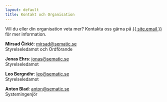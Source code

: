 ```yaml
---
layout: default
title: Kontakt och Organisation
---
```


Vill du eller din organisation veta mer? Kontakta oss gärna på <a href="mailto:{{ site.email }}">{{ site.email }}</a> för mer information.

<b>Mirsad Čirkić</b>: <a href="mailto:mirsad@sematic.se">mirsad@sematic.se</a> 
<br>Styrelseledamot och Ordförande


<b>Jonas Ehrs</b>: <a href="mailto:jonas@sematic.se">jonas@sematic.se</a>
<br>Styrelseledamot 


<b>Leo Bergnéhr</b>: <a href="mailto:leo@sematic.se">leo@sematic.se</a> 
<br>Styrelseledamot

<b>Anton Blad</b>: <a href="mailto:anton@sematic.se">anton@sematic.se</a> 
<br>Systemingenjör
